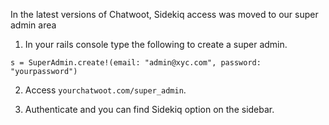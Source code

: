 In the latest versions of Chatwoot, Sidekiq access was moved to our super admin area

1) In your rails console type the following to create a super admin.
```
s = SuperAdmin.create!(email: "admin@xyc.com", password: "yourpassword")
```
2) Access `yourchatwoot.com/super_admin`.

3) Authenticate and you can find Sidekiq option on the sidebar.